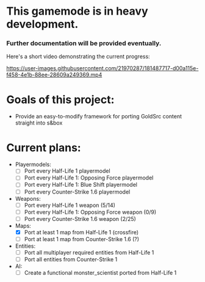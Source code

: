 # This gamemode is in heavy development.
### Further documentation will be provided eventually.

Here's a short video demonstrating the current progress:


https://user-images.githubusercontent.com/21970287/181487717-d00a115e-f458-4e1b-88ee-28609a249369.mp4

# Goals of this project:
- Provide an easy-to-modify framework for porting GoldSrc content straight into s&box

# Current plans:
- Playermodels:
  - [ ] Port every Half-Life 1 playermodel
  - [ ] Port every Half-Life 1: Opposing Force playermodel
  - [ ] Port every Half-Life 1: Blue Shift playermodel
  - [ ] Port every Counter-Strike 1.6 playermodel
- Weapons:
  - [ ] Port every Half-Life 1 weapon (5/14)
  - [ ] Port every Half-Life 1: Opposing Force weapon (0/9)
  - [ ] Port every Counter-Strike 1.6 weapon (2/25)

- Maps:
  - [X] Port at least 1 map from Half-Life 1 (crossfire)
  - [ ] Port at least 1 map from Counter-Strike 1.6 (?)

- Entities:
  - [ ] Port all multiplayer required entities from Half-Life 1
  - [ ] Port all entities from Counter-Strike 1

- AI:
  - [ ] Create a functional monster_scientist ported from Half-Life 1
